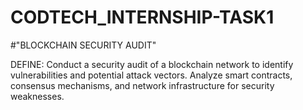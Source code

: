 # CODTECH_INTERNSHIP-TASK1
#"BLOCKCHAIN SECURITY AUDIT"

DEFINE:
   Conduct a security audit of a blockchain network to identify vulnerabilities
and potential attack vectors. Analyze smart contracts, consensus
mechanisms, and network infrastructure for security weaknesses.

